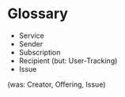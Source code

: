 # Glossary
- Service
- Sender
- Subscription
- Recipient (but: User-Tracking)
- Issue

(was: Creator, Offering, Issue)
